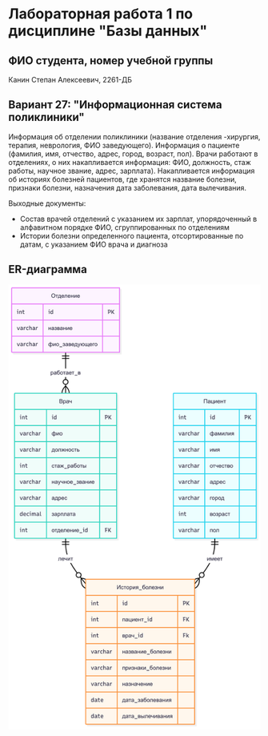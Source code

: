 # Лабораторная работа 1 по дисциплине "Базы данных"
## ФИО студента, номер учебной группы
Канин Степан Алексеевич, 2261-ДБ
## Вариант 27: "Информационная система поликлиники"
Информация об отделении поликлиники (название отделения -хирургия,
терапия, неврология, ФИО заведующего).
Информация о пациенте (фамилия, имя, отчество, адрес, город, возраст, пол).
Врачи работают в отделениях, о них накапливается информация: ФИО,
должность, стаж работы, научное звание, адрес, зарплата).
Накапливается информация об историях болезней пациентов, где хранятся
название болезни, признаки болезни, назначения дата заболевания, дата
вылечивания.

Выходные документы:
* Состав врачей отделений с указанием их зарплат, упорядоченный в
алфавитном порядке ФИО, сгруппированных по отделениям
* Истории болезни определенного пациента, отсортированные по датам,
с указанием ФИО врача и диагноза

## ER-диаграмма
![ER диаграмма](https://github.com/Stapok132/work1/blob/main/1.png)
